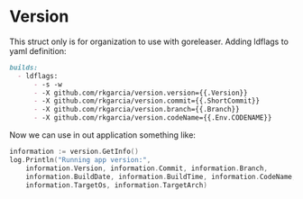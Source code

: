# Version

This struct only is for organization to use with goreleaser.
Adding ldflags to yaml definition:

```markdown
builds:
  - ldflags:
      - -s -w
      - -X github.com/rkgarcia/version.version={{.Version}}
      - -X github.com/rkgarcia/version.commit={{.ShortCommit}}
      - -X github.com/rkgarcia/version.branch={{.Branch}}
      - -X github.com/rkgarcia/version.codeName={{.Env.CODENAME}}
```

Now we can use in out application something like:
```go
information := version.GetInfo()
log.Println("Running app version:",
    information.Version, information.Commit, information.Branch,
    information.BuildDate, information.BuildTime, information.CodeName,
    information.TargetOs, information.TargetArch)
```